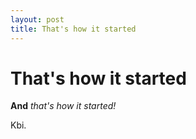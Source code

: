 ```yaml
---
layout: post
title: That's how it started
---
```


That's how it started
=====================

**And** *that's how it started!*

Kbi.
